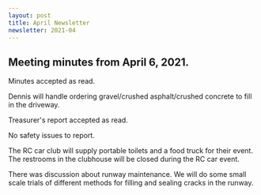```yaml
---
layout: post
title: April Newsletter
newsletter: 2021-04
---
```

## Meeting minutes from April 6, 2021.

Minutes accepted as read.

Dennis will handle ordering gravel/crushed asphalt/crushed concrete to fill in
the driveway.

Treasurer's report accepted as read.

No safety issues to report.

The RC car club will supply portable toilets and a food truck for their event.
The restrooms in the clubhouse will be closed during the RC car event.

There was discussion about runway maintenance. We will do some small scale
trials of different methods for filling and sealing cracks in the runway.
